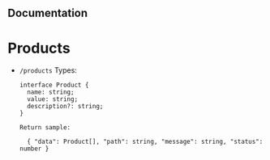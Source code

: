 ## Documentation

# Products

- `/products`
  Types:
  ```
  interface Product {
    name: string;
    value: string;
    description?: string;
  }
  ```
      Return sample:
  `  {
    "data": Product[],
    "path": string,
    "message": string,
    "status": number
    }`
